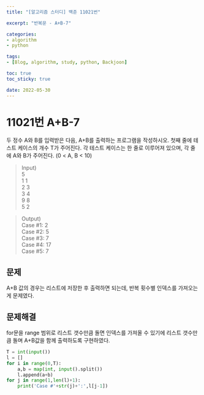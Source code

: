 ```yaml
--- 
title: "[알고리즘 스터디] 백준 11021번" 

excerpt: "반복문 - A+B-7" 

categories: 
- algorithm
- python

tags: 
- [Blog, algorithm, study, python, Backjoon]

toc: true
toc_sticky: true

date: 2022-05-30
--- 
```


# 11021번 A+B-7
두 정수 A와 B를 입력받은 다음, A+B를 출력하는 프로그램을 작성하시오.
첫째 줄에 테스트 케이스의 개수 T가 주어진다.
각 테스트 케이스는 한 줄로 이루어져 있으며, 각 줄에 A와 B가 주어진다. (0 < A, B < 10)

> Input) <br>
5 <br>
1 1 <br>
2 3 <br>
3 4 <br>
9 8 <br>
5 2 

> Output) <br>
Case #1: 2 <br>
Case #2: 5 <br>
Case #3: 7 <br>
Case #4: 17 <br>
Case #5: 7

## 문제
A+B 값의 경우는 리스트에 저장한 후 출력하면 되는데, 반복 횟수별 인덱스를 가져오는 게 문제였다.
## 문제해결
for문을 range 범위로 리스트 갯수만큼 돌면 인덱스를 가져올 수 있기에 리스트 갯수만큼 돌며 A+B값을 함께 출력하도록 구현하였다.


```python
T = int(input())
l = []
for i in range(0,T):
    a,b = map(int, input().split())
    l.append(a+b)
for j in range(1,len(l)+1):
    print('Case #'+str(j)+':',l[j-1])
```